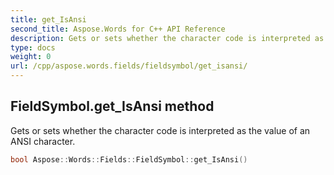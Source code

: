 ```yaml
---
title: get_IsAnsi
second_title: Aspose.Words for C++ API Reference
description: Gets or sets whether the character code is interpreted as the value of an ANSI character. 
type: docs
weight: 0
url: /cpp/aspose.words.fields/fieldsymbol/get_isansi/
---
```

## FieldSymbol.get_IsAnsi method


Gets or sets whether the character code is interpreted as the value of an ANSI character.

```cpp
bool Aspose::Words::Fields::FieldSymbol::get_IsAnsi()
```

